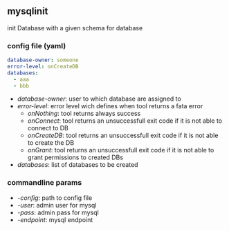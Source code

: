 ## mysqlinit

init Database with a given schema for database

### config file (yaml)

```yaml
database-owner: someone
error-level: onCreateDB
databases:
  - aaa
  - bbb
```

- _database-owner_: user to which database are assigned to
- _error-level_: error level wich defines when tool returns a fata error
    - _onNothing_: tool returns always success
	- _onConnect_: tool returns an unsuccessfull exit code if it is not able to connect to DB
	- _onCreateDB_: tool returns an unsuccessfull exit code if it is not able to create the DB
	- _onGrant_: tool returns an unsuccessfull exit code if it is not able to grant permissions to created DBs
- _databases_: list of databases to be created

### commandline params
- _-config_: path to config file
- _-user_: admin user for mysql
- _-pass_: admin pass for mysql
- _-endpoint_: mysql endpoint


